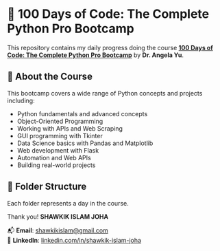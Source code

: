 # 🐍 100 Days of Code: The Complete Python Pro Bootcamp

This repository contains my daily progress doing the course **[100 Days of Code: The Complete Python Pro Bootcamp](https://www.udemy.com/course/100-days-of-code/)** by **Dr. Angela Yu**.

## 📅 About the Course

This bootcamp covers a wide range of Python concepts and projects including:

- Python fundamentals and advanced concepts
- Object-Oriented Programming
- Working with APIs and Web Scraping
- GUI programming with Tkinter
- Data Science basics with Pandas and Matplotlib
- Web development with Flask
- Automation and Web APIs
- Building real-world projects

## 📁 Folder Structure

Each folder represents a day in the course.

Thank you!
**SHAWKIK ISLAM JOHA** 

📬 **Email**: [shawkikislam@gmail.com](mailto:shawkikislam@gmail.com)  
🔗 **LinkedIn**: [linkedin.com/in/shawkik-islam-joha](https://www.linkedin.com/in/shawkik-islam-joha/)

